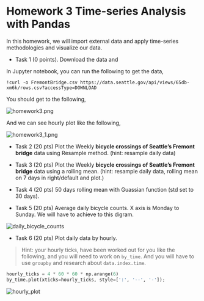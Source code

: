 # Homework 3 Time-series Analysis with Pandas

In this homework, we will import external data and apply time-series methodologies and visualize our data.

* Task 1 (0 points). Download the data and 

In Jupyter notebook, you can run the following to get the data,

`!curl -o FremontBridge.csv https://data.seattle.gov/api/views/65db-xm6k/rows.csv?accessType=DOWNLOAD`

You should get to the following,

![homework3.png](https://kevinli-webbertech.github.io/blog/images/big_data/homework/homework3.png)

And we can see hourly plot like the following,

![homework3_1.png](https://kevinli-webbertech.github.io/blog/images/big_data/homework/homework3_1.png)

* Task 2 (20 pts) Plot the Weekly **bicycle crossings of Seattle’s Fremont bridge** data using Resample method. (hint: resample daily data)

* Task 3 (20 pts) Plot the Weekly **bicycle crossings of Seattle’s Fremont bridge** data using a rolling mean. (hint: resample daily data, rolling mean on 7 days in right/default and plot.)

* Task 4 (20 pts) 50 days rolling mean with Guassian function (std set to 30 days).

* Task 5 (20 pts) Average daily bicycle counts. X axis is Monday to Sunday. We will have to achieve to this digram.

![daily_bicycle_counts](https://kevinli-webbertech.github.io/blog/images/big_data/homework/daily_bicycle_counts.png)

* Task 6 (20 pts) Plot daily data by hourly.

>Hint: your hourly ticks, have been worked out for you like the following, and you will need to work on `by_time`. And you will have to use `groupby` and research about `data.index.time`.

```python
hourly_ticks = 4 * 60 * 60 * np.arange(6)
by_time.plot(xticks=hourly_ticks, style=[':', '--', '-']);
```

![hourly_plot](https://kevinli-webbertech.github.io/blog/images/big_data/homework/hourly_plot.png)